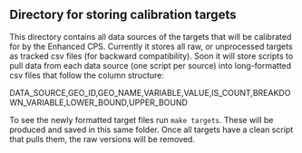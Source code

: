 ## Directory for storing calibration targets

This directory contains all data sources of the targets that will be calibrated for by the Enhanced CPS. Currently it stores all raw, or unprocessed targets as tracked csv files (for backward compatibility). Soon it will store scripts to pull data from each data source (one script per source) into long-formatted csv files that follow the column structure:

DATA_SOURCE,GEO_ID,GEO_NAME,VARIABLE,VALUE,IS_COUNT,BREAKDOWN_VARIABLE,LOWER_BOUND,UPPER_BOUND

To see the newly formatted target files run `make targets`. These will be produced and saved in this same folder. Once all targets have a clean script that pulls them, the raw versions will be removed. 